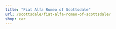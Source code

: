 ```yaml
---
title: "Fiat Alfa Romeo of Scottsdale"
url: /scottsdale/fiat-alfa-romeo-of-scottsdale/
shop: car
---
```

